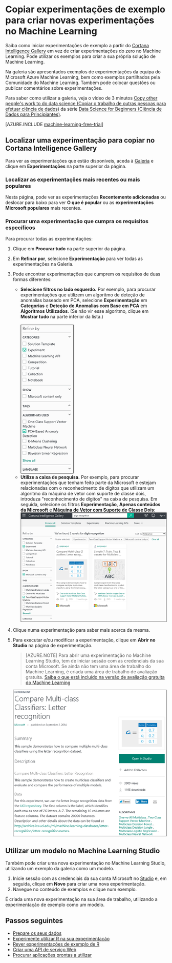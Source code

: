 <properties
    pageTitle="Copiar experimentações de exemplo no Machine Learning | Microsoft Azure"
    description="Saiba como utilizar experimentações de exemplo do Machine Learning para criar novas experimentações com o Cortana Intelligence Gallery e com o Microsoft Azure Machine Learning."
    services="machine-learning"
    documentationCenter=""
    authors="cjgronlund"
    manager="paulettm"
    editor="cgronlun"/>

<tags
    ms.service="machine-learning"
    ms.workload="data-services"
    ms.tgt_pltfrm="na"
    ms.devlang="na"
    ms.topic="get-started-article"
    ms.date="08/17/2016"
    ms.author="cgronlun;chhavib;olgali"/>

# Copiar experimentações de exemplo para criar novas experimentações no Machine Learning
Saiba como iniciar experimentações de exemplo a partir do [Cortana Intelligence Gallery](http://gallery.cortanaintelligence.com/) em vez de criar experimentações do zero no Machine Learning. Pode utilizar os exemplos para criar a sua própria solução de Machine Learning.

Na galeria são apresentados exemplos de experimentações da equipa do Microsoft Azure Machine Learning, bem como exemplos partilhados pela Comunidade do Machine Learning. Também pode colocar questões ou publicar comentários sobre experimentações.

Para saber como utilizar a galeria, veja o vídeo de 3 minutos [Copy other people's work to do data science (Copiar o trabalho de outras pessoas para efetuar ciência de dados)](machine-learning-data-science-for-beginners-copy-other-peoples-work-to-do-data-science.md) da série [Data Science for Beginners (Ciência de Dados para Principiantes)](machine-learning-data-science-for-beginners-the-5-questions-data-science-answers.md).

[AZURE.INCLUDE [machine-learning-free-trial](../../includes/machine-learning-free-trial.md)]

## Localizar uma experimentação para copiar no Cortana Intelligence Gallery

Para ver as experimentações que estão disponíveis, aceda à [Galeria](http://gallery.cortanaintelligence.com/) e clique em **Experimentações** na parte superior da página.

### Localizar as experimentações mais recentes ou mais populares

Nesta página, pode ver as experimentações **Recentemente adicionadas** ou deslocar para baixo para ver **O que é popular** ou as **experimentações Microsoft populares** mais recentes.

### Procurar uma experimentação que cumpra os requisitos específicos

Para procurar todas as experimentações:

1. Clique em **Procurar tudo** na parte superior da página.
2. Em **Refinar por**, selecione **Experimentação** para ver todas as experimentações na Galeria.
3. Pode encontrar experimentações que cumprem os requisitos de duas formas diferentes:
    * **Selecione filtros no lado esquerdo.** Por exemplo, para procurar experimentações que utilizem um algoritmo de deteção de anomalias baseado em PCA, selecione **Experimentação** em **Categorias** e **Deteção de Anomalias com Base em PCA** em **Algoritmos Utilizados**. (Se não vir esse algoritmo, clique em **Mostrar tudo** na parte inferior da lista.)<br></br>
      ![](./media/machine-learning-sample-experiments/refine-the-view.png)
    *  **Utilize a caixa de pesquisa.** Por exemplo, para procurar experimentações que tenham feito parte da Microsoft e estejam relacionadas com o reconhecimento de dígitos que utilizam um algoritmo da máquina de vetor com suporte de classe dois, introduza "reconhecimento de dígitos" na caixa de pesquisa. Em seguida, selecione os filtros **Experimentação**, **Apenas conteúdos da Microsoft** e **Máquina de Vetor com Suporte de Classe Dois**:
      ![](./media/machine-learning-sample-experiments/search-for-experiments.png) 
4. Clique numa experimentação para saber mais acerca da mesma.
5. Para executar e/ou modificar a experimentação, clique em **Abrir no Studio** na página de experimentação.

    > [AZURE.NOTE] Para abrir uma experimentação no Machine Learning Studio, tem de iniciar sessão com as credenciais da sua conta Microsoft. Se ainda não tem uma área de trabalho do Machine Learning, é criada uma área de trabalho de avaliação gratuita. [Saiba o que está incluído na versão de avaliação gratuita do Machine Learning](https://azure.microsoft.com/pricing/details/machine-learning/)

    ![](./media/machine-learning-sample-experiments/example-experiment.png) 


## Utilizar um modelo no Machine Learning Studio

Também pode criar uma nova experimentação no Machine Learning Studio, utilizando um exemplo da galeria como um modelo.

1. Inicie sessão com as credenciais da sua conta Microsoft no [Studio](https://studio.azureml.net) e, em seguida, clique em **Novo** para criar uma nova experimentação.
2. Navegue no conteúdo de exemplos e clique num exemplo.

É criada uma nova experimentação na sua área de trabalho, utilizando a experimentação de exemplo como um modelo.

## Passos seguintes
- [Prepare os seus dados](machine-learning-data-science-import-data.md)
- [Experimente utilizar R na sua experimentação](machine-learning-r-quickstart.md)
- [Rever experimentações de exemplo de R](machine-learning-r-csharp-web-service-examples.md)
- [Criar uma API de serviço Web](machine-learning-publish-a-machine-learning-web-service.md)
- [Procurar aplicações prontas a utilizar](https://datamarket.azure.com/browse?query=machine+learning)



<!--HONumber=ago16_HO4-->


